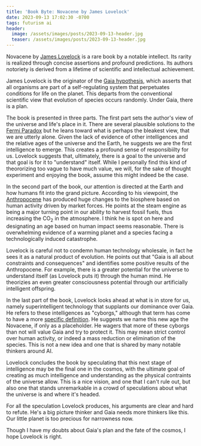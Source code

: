 ```yaml
---
title: 'Book Byte: Novacene by James Lovelock'
date: 2023-09-13 17:02:30 -0700
tags: futurism ai
header:
  image: /assets/images/posts/2023-09-13-header.jpg
  teaser: /assets/images/posts/2023-09-13-header.jpg
---
```


Novacene by [James Lovelock](https://en.wikipedia.org/wiki/James_Lovelock) is a rare book by a notable intellect. Its rarity is realized through concise assertions and profound predictions. Its authors notoriety is derived from a lifetime of scientific and intellectual achievement.

James Lovelock is the originator of the [Gaia hypothesis](https://en.wikipedia.org/wiki/Gaia_hypothesis), which asserts that all organisms are part of a self-regulating system that perpetuates conditions for life on the planet. This departs from the conventional scientific view that evolution of species occurs randomly. Under Gaia, there is a plan.

The book is presented in three parts. The first part sets the author's view of the universe and life's place in it. There are several plausible solutions to the [Fermi Paradox](https://en.wikipedia.org/wiki/Fermi_paradox) but he leans toward what is perhaps the bleakest view, that we are utterly alone. Given the lack of evidence of other intelligences and the relative ages of the universe and the Earth, he suggests we are the first intelligence to emerge. This creates a profound sense of responsibiilty for us. Lovelock suggests that, ultimately, there is a goal to the universe and that goal is for it to "understand" itself. While I personally find this kind of theororizing too vague to have much value, we will, for the sake of thought experiment and enjoying the book, assume this might indeed be the case.

In the second part of the book, our attention is directed at the Earth and how humans fit into the grand picture. According to his viewpoint, the [Anthropocene](https://en.wikipedia.org/wiki/Anthropocene) has produced huge changes to the biosphere based on human activity driven by market forces. He points at the steam engine as being a major turning point in our ability to harvest fossil fuels, thus increasing the CO<sub>2</sub> in the atmosphere. I think he is spot on here and designating an age based on human impact seems reasonable. There is overwhelming evidence of a warming planet and a species facing a technologically induced catastrophe.

Lovelock is careful not to condemn human technology wholesale, in fact he sees it as a natural product of evolution. He points out that "Gaia is all about constraints and consequences" and identifies some positive results of the Anthropocene. For example, there is a greater potential for the universe to understand itself (as Lovelock puts it) through the human mind. He theorizies an even greater consciousness potential through our artificially intelligent offspring.

In the last part of the book, Lovelock looks ahead at what is in store for us, namely superintelligent technology that supplants our dominance over Gaia. He refers to these intelligences as "cyborgs," although that term has come to have a more [specific definition](https://en.wikipedia.org/wiki/Cyborg). He suggests we name this new age the Novacene, if only as a placeholder. He wagers that more of these cyborgs than not will value Gaia and try to protect it. This may mean strict control over human activity, or indeed a mass reduction or elimination of the species. This is not a new idea and one that is shared by many notable thinkers around AI.

Lovelock concludes the book by speculating that this next stage of intelligence may be the final one in the cosmos, with the ultimate goal of creating as much intelligence and understanding as the physical contraints of the universe allow. This is a nice vision, and one that I can't rule out, but also one that stands unremarkable in a crowd of speculations about what the universe is and where it's headed.

For all the speculation Lovelock produces, his arguments are clear and hard to refute. He's a big picture thinker and Gaia needs more thinkers like this. Our little planet is too precious for narrowness now.

Though I have my doubts about Gaia's plan and the fate of the cosmos, I hope Lovelock is right.

